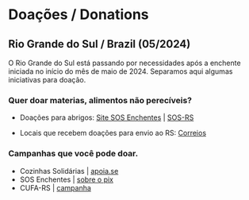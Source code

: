# Doações / Donations

## Rio Grande do Sul / Brazil  (05/2024)
  
O Rio Grande do Sul está passando por necessidades após a enchente iniciada no início do mês de maio de 2024. Separamos aqui algumas iniciativas para doação.  

### Quer doar materias, alimentos não perecíveis?  
  
- Doações para abrigos: [Site SOS Enchentes](https://sosenchentes.rs.gov.br/doacoes-em-geral) | [SOS-RS](https://sos-rs.com)  
  
- Locais que recebem doações para envio ao RS: [Correios](https://blog.correios.com.br/2024/05/07/ampliamos-nossa-rede-de-apoio-as-vitimas-saiba-onde-e-o-que-doar-para-ajudar-2/)  
  
  
  
### Campanhas que você pode doar.  
  
- Cozinhas Solidárias | [apoia.se](https://apoia.se/enchentesrs)  
- SOS Enchentes | [sobre o pix](https://sosenchentes.rs.gov.br/sobre-o-pix)  
- CUFA-RS | [campanha](https://www.instagram.com/p/C6lx2OEugfd/)  
  

